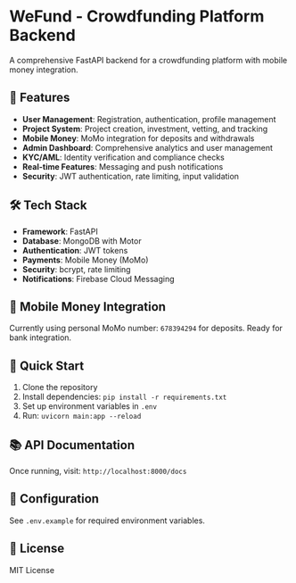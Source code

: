 # WeFund - Crowdfunding Platform Backend

A comprehensive FastAPI backend for a crowdfunding platform with mobile money integration.

## 🚀 Features

- **User Management**: Registration, authentication, profile management
- **Project System**: Project creation, investment, vetting, and tracking
- **Mobile Money**: MoMo integration for deposits and withdrawals
- **Admin Dashboard**: Comprehensive analytics and user management
- **KYC/AML**: Identity verification and compliance checks
- **Real-time Features**: Messaging and push notifications
- **Security**: JWT authentication, rate limiting, input validation

## 🛠️ Tech Stack

- **Framework**: FastAPI
- **Database**: MongoDB with Motor
- **Authentication**: JWT tokens
- **Payments**: Mobile Money (MoMo)
- **Security**: bcrypt, rate limiting
- **Notifications**: Firebase Cloud Messaging

## 📱 Mobile Money Integration

Currently using personal MoMo number: `678394294` for deposits. Ready for bank integration.

## 🚀 Quick Start

1. Clone the repository
2. Install dependencies: `pip install -r requirements.txt`
3. Set up environment variables in `.env`
4. Run: `uvicorn main:app --reload`

## 📚 API Documentation

Once running, visit: `http://localhost:8000/docs`

## 🔧 Configuration

See `.env.example` for required environment variables.

## 📄 License

MIT License